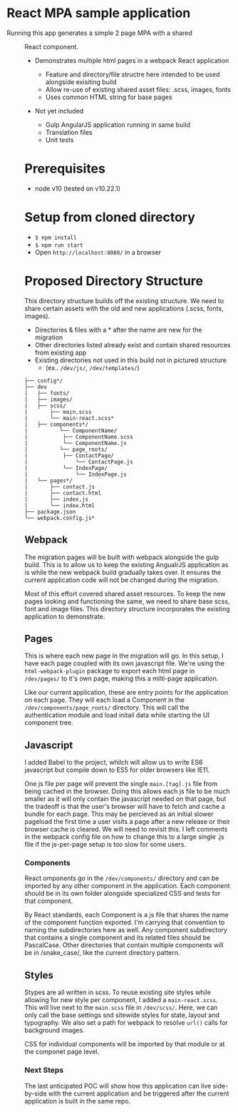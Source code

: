 # React MPA sample application

Running this app generates a simple 2 page MPA with a shared <Menu> React component.

- Demonstrates multiple html pages in a webpack React application
  - Feature and directory/file structre here intended to be used alongside exisiting build
  - Allow re-use of existing shared asset files: .scss, images, fonts
  - Uses common HTML <head> string for base pages

- Not yet included
  - Gulp AngularJS application running in same build
  - Translation files
  - Unit tests

# Prerequisites
- node v10 (tested on v10.22.1)

# Setup from cloned directory
- `$ npm install`
- `$ npm run start`
- Open `http://localhost:8080/` in a browser

# Proposed Directory Structure
This directory structure builds off the existing structure. We need to share certain assets with the old and new applications (.scss, fonts, images).

- Directories & files with a * after the name are new for the migration
- Other directories listed already exist and contain shared resources from existing app
- Existing directories not used in this build not in pictured structure
  - (ex.. `/dev/js/`, `/dev/templates/`)

```
├── config*/
├── dev
|   ├── fonts/            
|   ├── images/
|   ├── scss/
|       ├── main.scss
|       └── main-react.scss*
|   ├── components*/
|   	   └── ComponentName/
|           ├── ComponentName.scss
|           └── ComponentName.js
|   	   └── page_roots/
|           ├── ContactPage/
|               └── ContactPage.js
|           └── IndexPage/
|               └── IndexPage.js
|   └── pages*/
|       ├── contact.js
|       ├── contact.html
|       ├── index.js
|       └── index.html
├── package.json
└── webpack.config.js*
```

## Webpack

The migration pages will be built with webpack alongside the gulp build. This is to allow us to keep the existing AngualrJS application as is while the new webpack build gradually takes over. It ensures the current application code will not be changed during the migration.

Most of this effort covered shared asset resources. To keep the new pages looking and functioning the same, we need to share base scss, font and image files. This directory structure incorporates the existing application to demonstrate.

## Pages

This is where each new page in the migration will go. In this setup, I have each page coupled with its own javascript file. We're using the `html-webpack-plugin` package to export each html page in `/dev/pages/` to it's own page, making this a milti-page application.

Like our current application, these are entry points for the application on each page. They will each load a Component in the `/dev/components/page_roots/` directory. This will  call the authentication module and load initail data while starting the UI component tree.

## Javascript

I added Babel to the project, whilch will allow us to write ES6 javascript but compile down to ES5 for older browsers like IE11.

One js file per page will prevent the single `main.[tag].js` file from being cached in the browser. Doing this allows each js file to be much smaller as it will only contain the javascript needed on that page, but the tradeoff is that the user's browser will have to fetch and cache a bundle for each page. This may be percieved as an initial slower pageload the first time a user visits a page after a new release or their browser cache is cleared. We will need to revisit this. I left comments in the webpack config file on how to change this to a large single .js file if the js-per-page setup is too slow for some users.

### Components

React omponents go in the `/dev/components/` directory and can be imported by any other component in the application. Each component should be in its own folder alongside specialized CSS and tests for that component.

By React standards, each Component is a js file that shares the name of the component function exported. I'm carrying that convention to naming the subdirectories here as well. Any component subdirectory that contains a single component and its related files should be PascalCase. Other directories that contain multiple components will be in /snake_case/, like the current directory pattern.

## Styles

Stypes are all written in scss. To reuse existing site styles while allowing for new style per component, I added a `main-react.scss`. This will live next to the `main.scss` file in `/dev/scss/`. Here, we can only call the base settings snd sitewide styles for state, layout and typography. We also set a path for webpack to resolve `url()` calls for background images.

CSS for individual components will be imported by that module or at the componet page level.

### Next Steps

The last anticipated POC will show how this application can live side-by-side with the current application and be triggered after the current application is built in the same repo.
